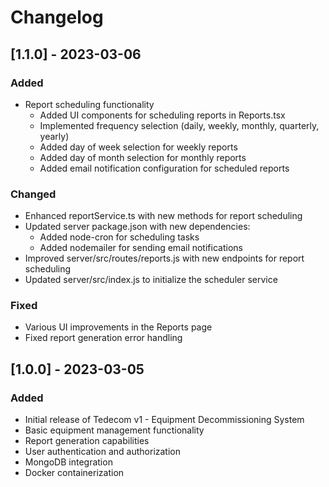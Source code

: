 # Changelog

## [1.1.0] - 2023-03-06

### Added
- Report scheduling functionality
  - Added UI components for scheduling reports in Reports.tsx
  - Implemented frequency selection (daily, weekly, monthly, quarterly, yearly)
  - Added day of week selection for weekly reports
  - Added day of month selection for monthly reports
  - Added email notification configuration for scheduled reports

### Changed
- Enhanced reportService.ts with new methods for report scheduling
- Updated server package.json with new dependencies:
  - Added node-cron for scheduling tasks
  - Added nodemailer for sending email notifications
- Improved server/src/routes/reports.js with new endpoints for report scheduling
- Updated server/src/index.js to initialize the scheduler service

### Fixed
- Various UI improvements in the Reports page
- Fixed report generation error handling

## [1.0.0] - 2023-03-05

### Added
- Initial release of Tedecom v1 - Equipment Decommissioning System
- Basic equipment management functionality
- Report generation capabilities
- User authentication and authorization
- MongoDB integration
- Docker containerization 